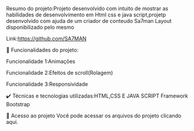 Resumo do projeto:Projeto desenvolvido com intuito de mostrar as habilidades de desenvolvimento em Html css e java script,projetp desenvolvido com ajuda de um criador de conteudo Sa7man Layout disponibilizado pelo mesmo

Link:https://github.com/SA7MAN

🔨 Funcionalidades do projeto:

Funcionalidade 1:Animações

Funcionalidade 2:Efeitos de scroll(Rolagem)

Funcionalidade 3:Responsividade

✔️ Técnicas e tecnologias utilizadas:HTML,CSS E JAVA SCRIPT Framework Bootstrap

📁 Acesso ao projeto Você pode acessar os arquivos do projeto clicando aqui.
